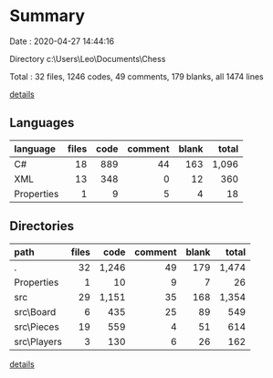# Summary

Date : 2020-04-27 14:44:16

Directory c:\Users\Leo\Documents\Chess

Total : 32 files,  1246 codes, 49 comments, 179 blanks, all 1474 lines

[details](details.md)

## Languages
| language | files | code | comment | blank | total |
| :--- | ---: | ---: | ---: | ---: | ---: |
| C# | 18 | 889 | 44 | 163 | 1,096 |
| XML | 13 | 348 | 0 | 12 | 360 |
| Properties | 1 | 9 | 5 | 4 | 18 |

## Directories
| path | files | code | comment | blank | total |
| :--- | ---: | ---: | ---: | ---: | ---: |
| . | 32 | 1,246 | 49 | 179 | 1,474 |
| Properties | 1 | 10 | 9 | 7 | 26 |
| src | 29 | 1,151 | 35 | 168 | 1,354 |
| src\Board | 6 | 435 | 25 | 89 | 549 |
| src\Pieces | 19 | 559 | 4 | 51 | 614 |
| src\Players | 3 | 130 | 6 | 26 | 162 |

[details](details.md)